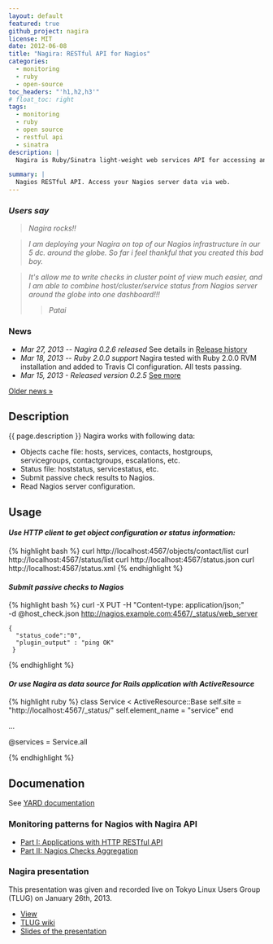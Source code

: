 ```yaml
---
layout: default
featured: true
github_project: nagira
license: MIT
date: 2012-06-08
title: "Nagira: RESTful API for Nagios"
categories:
  - monitoring
  - ruby
  - open-source
toc_headers: "'h1,h2,h3'"
# float_toc: right
tags:
  - monitoring
  - ruby
  - open source
  - restful api
  - sinatra
description: |
  Nagira is Ruby/Sinatra light-weight web services API for accessing and operating data of Nagios hosts and services, accessing Nagios configuration.

summary: |
  Nagios RESTful API. Access your Nagios server data via web.
---
```


### *Users say*

> *Nagira rocks!!*

> <em>I am deploying your Nagira on top of our Nagios infrastructure in our 5 dc. around the globe. So far i feel thankful that you created this bad boy.</em>

> <em>It's allow me to write checks in cluster point of view much easier, and I am able to combine host/cluster/service status from Nagios server around the globe into one dashboard!!!</em>
>> *Patai*

### News
* *Mar 27, 2013 -- Nagira 0.2.6 released*
    See details in [Release history](https://github.com/dmytro/nagira/blob/v0.2.6/History.md)
* *Mar 18, 2013 -- Ruby 2.0.0 support*
   Nagira tested with Ruby 2.0.0 RVM installation and added to Travis CI configuration. All tests passing.
* *Mar 15, 2013 - Released version 0.2.5* [See more](posts/2013-03-15-nagira_v0.2.5_release)

[Older news &raquo;](older_news.html)


## Description

{{ page.description }}
Nagira works with following data:

* Objects cache file: hosts, services, contacts, hostgroups, servicegroups, contactgroups, escalations, etc.
* Status file: hoststatus, servicestatus, etc.
* Submit passive check results to Nagios.
* Read Nagios server configuration.

## Usage

#### *Use HTTP client to get object configuration or status information:*


{% highlight bash %}
    curl http://localhost:4567/objects/contact/list
    curl http://localhost:4567/status/list
    curl http://localhost:4567/status.json
    curl http://localhost:4567/status.xml
{% endhighlight %}


#### *Submit passive checks to Nagios*
 
{% highlight bash %}
    curl -X PUT -H "Content-type: application/json;" \
        -d @host_check.json http://nagios.example.com:4567/_status/web_server
        
    {
      "status_code":"0",
      "plugin_output" : "ping OK"
     }
{% endhighlight %}

#### *Or use Nagira as data source for Rails application with ActiveResource*

{% highlight ruby %}
class Service < ActiveResource::Base
  self.site = "http://localhost:4567/_status/"
  self.element_name = "service"
end

...

@services = Service.all

{% endhighlight %}


## Documenation

See [YARD documentation](doc)

### Monitoring patterns for Nagios with Nagira API 

* [Part I: Applications with HTTP RESTful API](/2012/12/12/monitoring-patterns-I.html)
* [Part II: Nagios Checks Aggregation](/2012/12/14/monitoring-patterns-II.html)

### Nagira presentation

This presentation was given and recorded live on Tokyo Linux Users Group (TLUG) on January 26th, 2013.

* [View](http://www.ustream.tv/recorded/28811269)
* [TLUG wiki](http://tlug.jp)
* [Slides of the presentation](tlug-2012-01-26)

